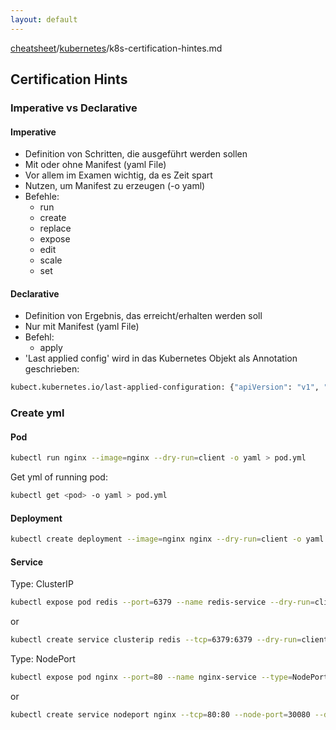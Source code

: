 ```yaml
---
layout: default
---
```


[cheatsheet](/cheatsheet/overview.html)/[kubernetes](/cheatsheet/kubernetes/overview.html)/k8s-certification-hintes.md

## Certification Hints

### Imperative vs Declarative

#### Imperative

- Definition von Schritten, die ausgeführt werden sollen
- Mit oder ohne Manifest (yaml File)
- Vor allem im Examen wichtig, da es Zeit spart
- Nutzen, um Manifest zu erzeugen (-o yaml)
- Befehle:
	- run
	- create
	- replace
	- expose
	- edit
	- scale
	- set

#### Declarative

- Definition von Ergebnis, das erreicht/erhalten werden soll
- Nur mit Manifest (yaml File)
- Befehl:
	- apply
- 'Last applied config' wird in das Kubernetes Objekt als Annotation geschrieben:

```bash
kubect.kubernetes.io/last-applied-configuration: {"apiVersion": "v1", "kind": ... }
```
### Create yml

#### Pod

```bash
kubectl run nginx --image=nginx --dry-run=client -o yaml > pod.yml
```

Get yml of running pod:

```bash
kubectl get <pod> -o yaml > pod.yml
```

#### Deployment

```bash
kubectl create deployment --image=nginx nginx --dry-run=client -o yaml > deploy.yml
```

#### Service

Type: ClusterIP

```bash
kubectl expose pod redis --port=6379 --name redis-service --dry-run=client -o yaml > svc.yml
```

or

```bash
kubectl create service clusterip redis --tcp=6379:6379 --dry-run=client -o yaml > svc.yml
```

Type: NodePort

```bash
kubectl expose pod nginx --port=80 --name nginx-service --type=NodePort --dry-run=client -o yaml > svc.yml
```

or

```bash
kubectl create service nodeport nginx --tcp=80:80 --node-port=30080 --dry-run=client -o yaml > svc.yml
```

